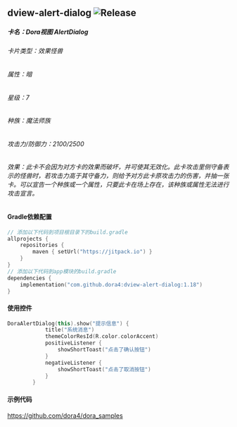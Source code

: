 dview-alert-dialog
![Release](https://jitpack.io/v/dora4/dview-alert-dialog.svg)
--------------------------------

##### 卡名：Dora视图 AlertDialog 
###### 卡片类型：效果怪兽
###### 属性：暗
###### 星级：7
###### 种族：魔法师族
###### 攻击力/防御力：2100/2500
###### 效果：此卡不会因为对方卡的效果而破坏，并可使其无效化。此卡攻击里侧守备表示的怪兽时，若攻击力高于其守备力，则给予对方此卡原攻击力的伤害，并抽一张卡。可以宣告一个种族或一个属性，只要此卡在场上存在，该种族或属性无法进行攻击宣言。

#### Gradle依赖配置

```kotlin
// 添加以下代码到项目根目录下的build.gradle
allprojects {
    repositories {
        maven { setUrl("https://jitpack.io") }
    }
}
// 添加以下代码到app模块的build.gradle
dependencies {
    implementation("com.github.dora4:dview-alert-dialog:1.18")
}
```
#### 使用控件
```kotlin
DoraAlertDialog(this).show("提示信息") {
            title("系统消息")
            themeColorResId(R.color.colorAccent)
            positiveListener {
                showShortToast("点击了确认按钮")
            }
            negativeListener {
                showShortToast("点击了取消按钮")
            }
        }
```

#### 示例代码

https://github.com/dora4/dora_samples
